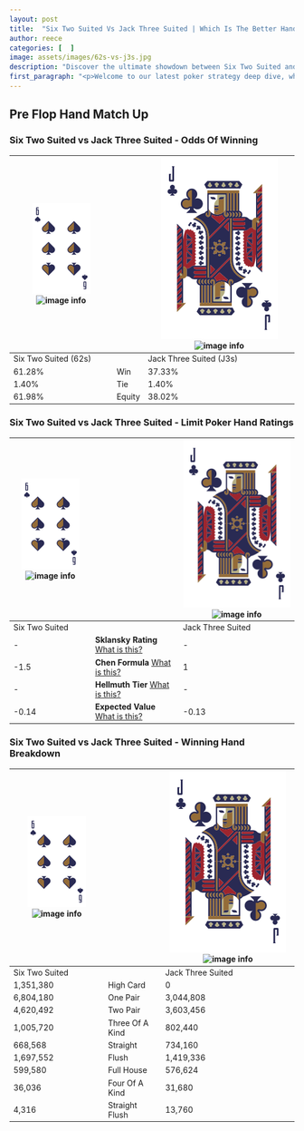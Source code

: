 ```yaml
---
layout: post
title:  "Six Two Suited Vs Jack Three Suited | Which Is The Better Hand In Poker? A Complete Guide"
author: reece
categories: [  ]
image: assets/images/62s-vs-j3s.jpg
description: "Discover the ultimate showdown between Six Two Suited and Jack Three Suited in poker! Uncover the odds, strategies, and scenarios where one hand triumphs over the other. Get ready to up your poker game with this thrilling analysis."
first_paragraph: "<p>Welcome to our latest poker strategy deep dive, where we're pitting two distinct hands against each other in a high-stakes showdown: Six Two Suited vs Jack Three Suited.</p><p>In the dynamic world of poker, every decision counts, and knowing which hand holds the upper hand is key to your success at the table.</p><p>In this article, we'll dissect these two hands, explore the scenarios where one dominates the other, and equip you with the knowledge to make strategic choices that can tip the odds in your favor.</p><p>Get ready to unravel the intriguing dynamics of these poker hands and elevate your game to new heights.</p>"
---
```




[comment]: # (sp0)

## Pre Flop Hand Match Up

<div class="table hand-ratings" markdown="1"> 



### Six Two Suited vs Jack Three Suited - Odds Of Winning


    
| ![image info](assets/images/hand1/6.png) ![image info](assets/images/hand1/2s.png) |  | ![image info](assets/images/hand2/J.png) ![image info](assets/images/hand2/3s.png) |
| -------- | -------- | -------- |
| Six Two Suited (62s) |  | Jack Three Suited (J3s) |
| 61.28% | Win | 37.33% |
| 1.40% | Tie | 1.40% |
| 61.98% | Equity | 38.02% |




[comment]: # (sp1)



### Six Two Suited vs Jack Three Suited - Limit Poker Hand Ratings


    
| ![image info](assets/images/hand1/6.png) ![image info](assets/images/hand1/2s.png) |  | ![image info](assets/images/hand2/J.png) ![image info](assets/images/hand2/3s.png) |
| -------- | -------- | -------- |
| Six Two Suited |  | Jack Three Suited |
| - | **Sklansky Rating** [What is this?](/sklansky-rating-explained) | - |
| -1.5 | **Chen Formula** [What is this?](/chen-formula-explained) | 1 |
| - | **Hellmuth Tier** [What is this?](/Hellmuth-tier-explained) | - |
| -0.14 | **Expected Value** [What is this?](/expected-value-explained) | -0.13 |




[comment]: # (sp2)



### Six Two Suited vs Jack Three Suited - Winning Hand Breakdown


    
| ![image info](assets/images/hand1/6.png) ![image info](assets/images/hand1/2s.png) |  | ![image info](assets/images/hand2/J.png) ![image info](assets/images/hand2/3s.png) |
| -------- | -------- | -------- |
| Six Two Suited |  | Jack Three Suited |
| 1,351,380 | High Card | 0 |
| 6,804,180 | One Pair | 3,044,808 |
| 4,620,492 | Two Pair | 3,603,456 |
| 1,005,720 | Three Of A Kind | 802,440 |
| 668,568 | Straight | 734,160 |
| 1,697,552 | Flush | 1,419,336 |
| 599,580 | Full House | 576,624 |
| 36,036 | Four Of A Kind | 31,680 |
| 4,316 | Straight Flush | 13,760 |




[comment]: # (sp3)



</div>

[comment]: # (sp4)



[comment]: # (sp5)

